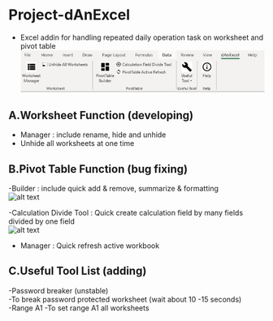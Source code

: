 # Project-dAnExcel

- Excel addin for handling repeated daily operation task on worksheet and pivot table
![alt text](https://github.com/danielcoding-hk/Project-dAnExcel/blob/master/Snapshot/Tab.JPG?raw=true)

## A.Worksheet Function (developing)

- Manager : include rename, hide and unhide
- Unhide all worksheets at one time

## B.Pivot Table Function (bug fixing)

-Builder : include quick add & remove, summarize & formatting  
![alt text](https://github.com/danstudiohk/Project-dAnExcel/blob/master/img/Pivot%20Bulider.JPG)  

-Calculation Divide Tool : Quick create calculation field by many fields divided by one field  
![alt text](https://github.com/danstudiohk/Project-dAnExcel/blob/master/img/Pivot%20Calculation%20Divide.JPG)  

- Manager : Quick refresh active workbook

## C.Useful Tool List (adding)

-Password breaker (unstable)  
  -To break password protected worksheet (wait about 10 -15 seconds)  
-Range A1
  -To set range A1 all worksheets  
